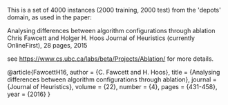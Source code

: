 This is a set of 4000 instances (2000 training, 2000 test) from the 'depots' domain, as used in the paper:

Analysing differences between algorithm configurations through ablation
Chris Fawcett and Holger H. Hoos
Journal of Heuristics (currently OnlineFirst), 28 pages, 2015

see https://www.cs.ubc.ca/labs/beta/Projects/Ablation/ for more details.

@article{FawcettH16,
  author    = {C. Fawcett and
               H. Hoos},
  title     = {Analysing differences between algorithm configurations through ablation},
  journal   = {Journal of Heuristics},
  volume    = {22},
  number    = {4},
  pages     = {431-458},
  year      = {2016}
}